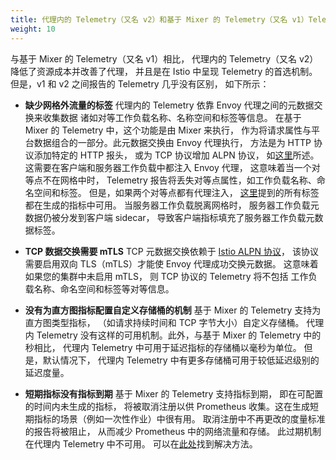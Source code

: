 ```yaml
---
title: 代理内的 Telemetry（又名 v2）和基于 Mixer 的 Telemetry（又名 v1）Telemetry 报告有什么不同？
weight: 10
---
```


与基于 Mixer 的 Telemetry（又名 v1）相比，
代理内的 Telemetry（又名 v2）降低了资源成本并改善了代理，
并且是在 Istio 中呈现 Telemetry 的首选机制。
但是，v1 和 v2 之间报告的 Telemetry 几乎没有区别，
如下所示：

* **缺少网格外流量的标签**
  代理内的 Telemetry 依靠 Envoy 代理之间的元数据交换来收集数据
  诸如对等工作负载名称、名称空间和标签等信息。
  在基于 Mixer 的 Telemetry 中，这个功能是由 Mixer 来执行，
  作为将请求属性与平台数据组合的一部分。此元数据交换由 Envoy 代理执行，
  方法是为 HTTP 协议添加特定的 HTTP 报头，
  或为 TCP 协议增加 ALPN 协议，
  如[这里](/zh/docs/tasks/observability/metrics/tcp-metrics/#understanding-tcp-telemetry-collection)所述。
  这需要在客户端和服务器工作负载中都注入 Envoy 代理，
  这意味着当一个对等点不在网格中时，
  Telemetry 报告将丢失对等点属性，如工作负载名称、命名空间和标签。
  但是，如果两个对等点都有代理注入，
  [这里](/zh/docs/reference/config/metrics/)提到的所有标签都在生成的指标中可用。
  当服务器工作负载脱离网格时，
  服务器工作负载元数据仍被分发到客户端 sidecar，
  导致客户端指标填充了服务器工作负载元数据标签。

* **TCP 数据交换需要 mTLS**
  TCP 元数据交换依赖于 [Istio ALPN 协议](/zh/docs/tasks/observability/metrics/tcp-metrics/#understanding-tcp-telemetry-collection)，
  该协议需要启用双向 TLS（mTLS）才能使 Envoy 代理成功交换元数据。
  这意味着如果您的集群中未启用 mTLS，
  则 TCP 协议的 Telemetry 将不包括
  工作负载名称、命名空间和标签等对等信息。

* **没有为直方图指标配置自定义存储桶的机制**
  基于 Mixer 的 Telemetry 支持为直方图类型指标，
  （如请求持续时间和 TCP 字节大小）自定义存储桶。
  代理内 Telemetry 没有这样的可用机制。此外，与基于 Mixer 的 Telemetry 中的秒相比，
  代理内 Telemetry 中可用于延迟指标的存储桶以毫秒为单位。
  但是，默认情况下，
  代理内 Telemetry 中有更多存储桶可用于较低延迟级别的延迟度量。

* **短期指标没有指标到期**
  基于 Mixer 的 Telemetry 支持指标到期，
  即在可配置的时间内未生成的指标，
  将被取消注册以供 Prometheus 收集。这在生成短期指标的场景（例如一次性作业）中很有用。
  取消注册中不再更改的度量标准的报告将被阻止，
  从而减少 Prometheus 中的网络流量和存储。
  此过期机制在代理内 Telemetry 中不可用。
  可以在[此处](/zh/about/faq/#metric-expiry)找到解决方法。
